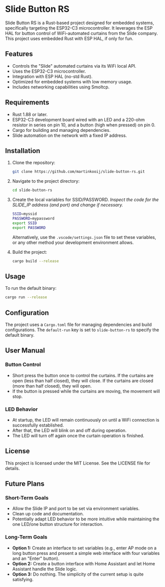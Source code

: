 # Slide Button RS

Slide Button RS is a Rust-based project designed for embedded systems, specifically targeting the ESP32-C3 microcontroller. It leverages the ESP HAL for button control of WiFi-automated curtains from the Slide company. This project uses embedded Rust with ESP HAL, if only for fun.

## Features
- Controls the "Slide" automated curtains via its WiFi local API.
- Uses the ESP32-C3 microcontroller.
- Integration with ESP HAL (no-std Rust).
- Optimized for embedded systems with low memory usage.
- Includes networking capabilities using Smoltcp.


## Requirements
- Rust 1.88 or later.
- ESP32-C3 development board wired with an LED and a 220-ohm resistor in series on pin 10, and a button (high when pressed) on pin 0.
- Cargo for building and managing dependencies.
- Slide automation on the network with a fixed IP address.

## Installation
1. Clone the repository:
   ```bash
   git clone https://github.com/martinkooij/slide-button-rs.git
   ```
2. Navigate to the project directory:
   ```bash
   cd slide-button-rs
   ```
3. Create the local variables for SSID/PASSWORD. *Inspect the code for the SLIDE_IP address (and port) and change if necessary.*
    ```bash
    SSID=myssid
    PASSWORD=mypassword
    export SSID
    export PASSWORD
    ```
    Alternatively, use the `.vscode/settings.json` file to set these variables, or any other method your development environment allows.

4. Build the project:
   ```bash
   cargo build --release
   ```

## Usage
To run the default binary:
```bash
cargo run --release
```

## Configuration
The project uses a `Cargo.toml` file for managing dependencies and build configurations. The `default-run` key is set to `slide-button-rs` to specify the default binary.

## User Manual
### Button Control
- Short press the button once to control the curtains. If the curtains are open (less than half closed), they will close. If the curtains are closed (more than half closed), they will open.
- If the button is pressed while the curtains are moving, the movement will stop.

### LED Behavior
- At startup, the LED will remain continuously on until a WiFi connection is successfully established.
- After that, the LED will blink on and off during operation.
- The LED will turn off again once the curtain operation is finished.

## License
This project is licensed under the MIT License. See the LICENSE file for details.

## Future Plans
### Short-Term Goals
- Allow the Slide IP and port to be set via environment variables.
- Clean up code and documentation.
- Potentially adapt LED behavior to be more intuitive while maintaining the one LED/one button structure for interaction.

### Long-Term Goals
- **Option 1:** Create an interface to set variables (e.g., enter AP mode on a long button press and present a simple web interface with four variables and an "Enter" button).
- **Option 2:** Create a button interface with Home Assistant and let Home Assistant handle the Slide logic.
- **Option 3:** Do nothing. The simplicity of the current setup is quite satisfying.
